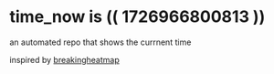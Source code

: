 # time_now is (( 1726966800813 ))

an automated repo that shows the currnent time

inspired by [breakingheatmap](https://github.com/breakingheatmap/breakingheatmap)